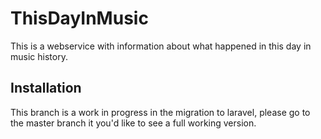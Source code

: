 ThisDayInMusic                                                                                                                            
==============

This is a webservice with information about what happened in this day in music history.

## Installation

This branch is a work in progress in the migration to laravel, please go to the master branch it you'd like to see a full working version.
